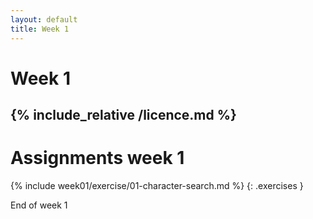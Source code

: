 ```yaml
---
layout: default
title: Week 1
---
```

# Week 1
{% include_relative /licence.md %}
---

# Assignments week 1

{% include week01/exercise/01-character-search.md %}
{: .exercises }

End of week 1